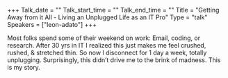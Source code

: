 +++
Talk_date = ""
Talk_start_time = ""
Talk_end_time = ""
Title = "Getting Away from it All - Living an Unplugged Life as an IT Pro"
Type = "talk"
Speakers = ["leon-adato"]
+++

Most folks spend some of their weekend on work: Email, coding, or research.
After 30 yrs in IT I realized this just makes me feel crushed, rushed, &
stretched thin. So now I disconnect for 1 day a week, totally unplugging.
Surprisingly, this didn’t drive me to the brink of madness. This is my story.
